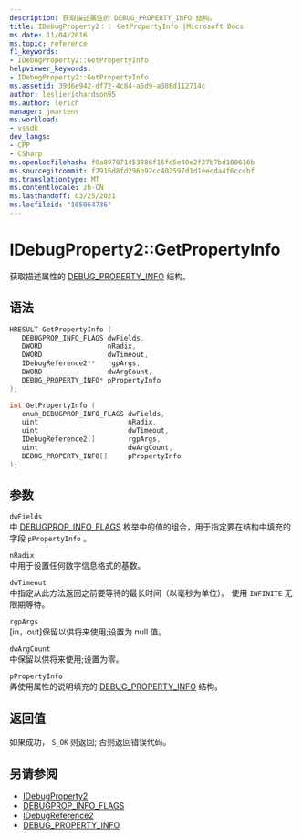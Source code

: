 ```yaml
---
description: 获取描述属性的 DEBUG_PROPERTY_INFO 结构。
title: IDebugProperty2：： GetPropertyInfo |Microsoft Docs
ms.date: 11/04/2016
ms.topic: reference
f1_keywords:
- IDebugProperty2::GetPropertyInfo
helpviewer_keywords:
- IDebugProperty2::GetPropertyInfo
ms.assetid: 39d6e942-df72-4c84-a5d9-a386d112714c
author: leslierichardson95
ms.author: lerich
manager: jmartens
ms.workload:
- vssdk
dev_langs:
- CPP
- CSharp
ms.openlocfilehash: f0a897071453886f16fd5e40e2f27b7bd100616b
ms.sourcegitcommit: f2916d8fd296b92cc402597d1d1eecda4f6cccbf
ms.translationtype: MT
ms.contentlocale: zh-CN
ms.lasthandoff: 03/25/2021
ms.locfileid: "105064736"
---
```

# <a name="idebugproperty2getpropertyinfo"></a>IDebugProperty2::GetPropertyInfo
获取描述属性的 [DEBUG_PROPERTY_INFO](../../../extensibility/debugger/reference/debug-property-info.md) 结构。

## <a name="syntax"></a>语法

```cpp
HRESULT GetPropertyInfo ( 
   DEBUGPROP_INFO_FLAGS dwFields,
   DWORD                nRadix,
   DWORD                dwTimeout,
   IDebugReference2**   rgpArgs,
   DWORD                dwArgCount,
   DEBUG_PROPERTY_INFO* pPropertyInfo
);
```

```cpp
int GetPropertyInfo ( 
   enum_DEBUGPROP_INFO_FLAGS dwFields,
   uint                      nRadix,
   uint                      dwTimeout,
   IDebugReference2[]        rgpArgs,
   uint                      dwArgCount,
   DEBUG_PROPERTY_INFO[]     pPropertyInfo
);
```

## <a name="parameters"></a>参数
`dwFields`\
中 [DEBUGPROP_INFO_FLAGS](../../../extensibility/debugger/reference/debugprop-info-flags.md) 枚举中的值的组合，用于指定要在结构中填充的字段 `pPropertyInfo` 。

`nRadix`\
中用于设置任何数字信息格式的基数。

`dwTimeout`\
中指定从此方法返回之前要等待的最长时间（以毫秒为单位）。 使用 `INFINITE` 无限期等待。

`rgpArgs`\
[in，out]保留以供将来使用;设置为 null 值。

`dwArgCount`\
中保留以供将来使用;设置为零。

`pPropertyInfo`\
弄使用属性的说明填充的 [DEBUG_PROPERTY_INFO](../../../extensibility/debugger/reference/debug-property-info.md) 结构。

## <a name="return-value"></a>返回值
 如果成功， `S_OK` 则返回; 否则返回错误代码。

## <a name="see-also"></a>另请参阅
- [IDebugProperty2](../../../extensibility/debugger/reference/idebugproperty2.md)
- [DEBUGPROP_INFO_FLAGS](../../../extensibility/debugger/reference/debugprop-info-flags.md)
- [IDebugReference2](../../../extensibility/debugger/reference/idebugreference2.md)
- [DEBUG_PROPERTY_INFO](../../../extensibility/debugger/reference/debug-property-info.md)
